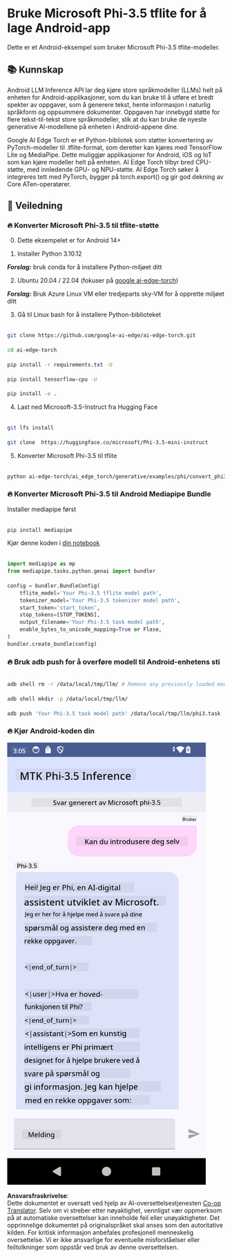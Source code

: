 <!--
CO_OP_TRANSLATOR_METADATA:
{
  "original_hash": "c4fe7f589d179be96a5577b0b8cba6aa",
  "translation_date": "2025-07-17T02:53:17+00:00",
  "source_file": "md/02.Application/01.TextAndChat/Phi3/UsingPhi35TFLiteCreateAndroidApp.md",
  "language_code": "no"
}
-->
# **Bruke Microsoft Phi-3.5 tflite for å lage Android-app**

Dette er et Android-eksempel som bruker Microsoft Phi-3.5 tflite-modeller.

## **📚 Kunnskap**

Android LLM Inference API lar deg kjøre store språkmodeller (LLMs) helt på enheten for Android-applikasjoner, som du kan bruke til å utføre et bredt spekter av oppgaver, som å generere tekst, hente informasjon i naturlig språkform og oppsummere dokumenter. Oppgaven har innebygd støtte for flere tekst-til-tekst store språkmodeller, slik at du kan bruke de nyeste generative AI-modellene på enheten i Android-appene dine.

Google AI Edge Torch er et Python-bibliotek som støtter konvertering av PyTorch-modeller til .tflite-format, som deretter kan kjøres med TensorFlow Lite og MediaPipe. Dette muliggjør applikasjoner for Android, iOS og IoT som kan kjøre modeller helt på enheten. AI Edge Torch tilbyr bred CPU-støtte, med innledende GPU- og NPU-støtte. AI Edge Torch søker å integreres tett med PyTorch, bygger på torch.export() og gir god dekning av Core ATen-operatører.

## **🪬 Veiledning**

### **🔥 Konverter Microsoft Phi-3.5 til tflite-støtte**

0. Dette eksempelet er for Android 14+

1. Installer Python 3.10.12

***Forslag:*** bruk conda for å installere Python-miljøet ditt

2. Ubuntu 20.04 / 22.04 (fokuser på [google ai-edge-torch](https://github.com/google-ai-edge/ai-edge-torch))

***Forslag:*** Bruk Azure Linux VM eller tredjeparts sky-VM for å opprette miljøet ditt

3. Gå til Linux bash for å installere Python-biblioteket

```bash

git clone https://github.com/google-ai-edge/ai-edge-torch.git

cd ai-edge-torch

pip install -r requirements.txt -U 

pip install tensorflow-cpu -U

pip install -e .

```

4. Last ned Microsoft-3.5-Instruct fra Hugging Face

```bash

git lfs install

git clone  https://huggingface.co/microsoft/Phi-3.5-mini-instruct

```

5. Konverter Microsoft Phi-3.5 til tflite

```bash

python ai-edge-torch/ai_edge_torch/generative/examples/phi/convert_phi3_to_tflite.py --checkpoint_path  Your Microsoft Phi-3.5-mini-instruct path --tflite_path Your Microsoft Phi-3.5-mini-instruct tflite path  --prefill_seq_len 1024 --kv_cache_max_len 1280 --quantize True

```

### **🔥 Konverter Microsoft Phi-3.5 til Android Mediapipe Bundle**

Installer mediapipe først

```bash

pip install mediapipe

```

Kjør denne koden i [din notebook](../../../../../../code/09.UpdateSamples/Aug/Android/convert/convert_phi.ipynb)

```python

import mediapipe as mp
from mediapipe.tasks.python.genai import bundler

config = bundler.BundleConfig(
    tflite_model='Your Phi-3.5 tflite model path',
    tokenizer_model='Your Phi-3.5 tokenizer model path',
    start_token='start_token',
    stop_tokens=[STOP_TOKENS],
    output_filename='Your Phi-3.5 task model path',
    enable_bytes_to_unicode_mapping=True or Flase,
)
bundler.create_bundle(config)

```

### **🔥 Bruk adb push for å overføre modell til Android-enhetens sti**

```bash

adb shell rm -r /data/local/tmp/llm/ # Remove any previously loaded models

adb shell mkdir -p /data/local/tmp/llm/

adb push 'Your Phi-3.5 task model path' /data/local/tmp/llm/phi3.task

```

### **🔥 Kjør Android-koden din**

![demo](../../../../../../translated_images/demo.06d5a4246f057d1be99ffad0cbf22f4ac0c41530774d51ff903cfaa1d3cd3c8e.no.png)

**Ansvarsfraskrivelse**:  
Dette dokumentet er oversatt ved hjelp av AI-oversettelsestjenesten [Co-op Translator](https://github.com/Azure/co-op-translator). Selv om vi streber etter nøyaktighet, vennligst vær oppmerksom på at automatiske oversettelser kan inneholde feil eller unøyaktigheter. Det opprinnelige dokumentet på originalspråket skal anses som den autoritative kilden. For kritisk informasjon anbefales profesjonell menneskelig oversettelse. Vi er ikke ansvarlige for eventuelle misforståelser eller feiltolkninger som oppstår ved bruk av denne oversettelsen.